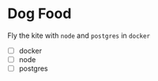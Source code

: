 # Dog Food
Fly the kite with `node` and `postgres` in `docker`
- [ ] docker
- [ ] node
- [ ] postgres
